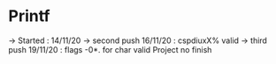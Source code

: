 # Printf

-> Started : 14/11/20
-> second push 16/11/20 : cspdiuxX% valid
-> third push 19/11/20 : flags -0*. for char valid
Project no finish